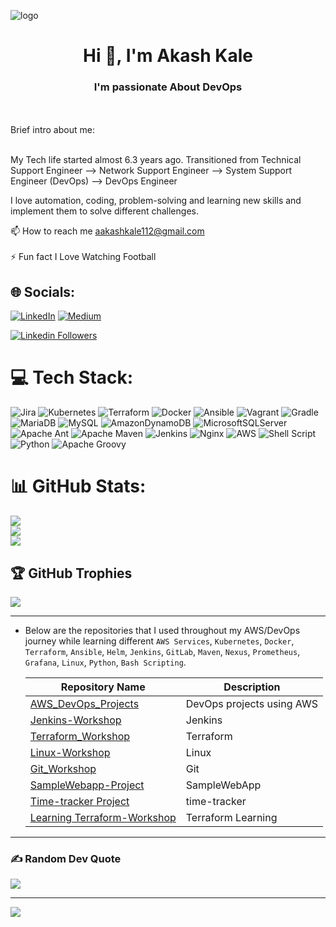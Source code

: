 ![logo](https://user-images.githubusercontent.com/87868382/214112978-8799af5f-09cb-44c0-9e50-1700c69c3265.gif)
<h1 align="center">Hi 👋, I'm Akash Kale</h1>
<h3 align="center">I'm passionate About DevOps </h3>
<br><br>Brief intro about me:<br><br>

 My Tech life started almost 6.3 years ago. Transitioned from Technical Support Engineer -->  Network Support Engineer --> System Support Engineer (DevOps) --> DevOps Engineer
 
 I love automation, coding, problem-solving and learning new skills and implement them to solve different challenges.
 

📫 How to reach me aakashkale112@gmail.com<br><br> 
⚡ Fun fact I Love Watching Football<br>



## 🌐 Socials:
[![LinkedIn](https://img.shields.io/badge/LinkedIn-%230077B5.svg?logo=linkedin&logoColor=white)](https://linkedin.com/in/https://www.linkedin.com/in/akash-kale) [![Medium](https://img.shields.io/badge/Medium-12100E?logo=medium&logoColor=white)](https://medium.com/@https://medium.com/@aakashkale112) 

[![Linkedin Followers](https://img.shields.io/badge/LinkedIn-5k-blue?style=social&logo=linkedin)](https://www.linkedin.com/in/akash-kale)

# 💻 Tech Stack:
![Jira](https://img.shields.io/badge/jira-%230A0FFF.svg?style=for-the-badge&logo=jira&logoColor=white) ![Kubernetes](https://img.shields.io/badge/kubernetes-%23326ce5.svg?style=for-the-badge&logo=kubernetes&logoColor=white) ![Terraform](https://img.shields.io/badge/terraform-%235835CC.svg?style=for-the-badge&logo=terraform&logoColor=white) ![Docker](https://img.shields.io/badge/docker-%230db7ed.svg?style=for-the-badge&logo=docker&logoColor=white) ![Ansible](https://img.shields.io/badge/ansible-%231A1918.svg?style=for-the-badge&logo=ansible&logoColor=white) ![Vagrant](https://img.shields.io/badge/vagrant-%231563FF.svg?style=for-the-badge&logo=vagrant&logoColor=white) ![Gradle](https://img.shields.io/badge/Gradle-02303A.svg?style=for-the-badge&logo=Gradle&logoColor=white) ![MariaDB](https://img.shields.io/badge/MariaDB-003545?style=for-the-badge&logo=mariadb&logoColor=white) ![MySQL](https://img.shields.io/badge/mysql-%2300f.svg?style=for-the-badge&logo=mysql&logoColor=white) ![AmazonDynamoDB](https://img.shields.io/badge/Amazon%20DynamoDB-4053D6?style=for-the-badge&logo=Amazon%20DynamoDB&logoColor=white) ![MicrosoftSQLServer](https://img.shields.io/badge/Microsoft%20SQL%20Sever-CC2927?style=for-the-badge&logo=microsoft%20sql%20server&logoColor=white) ![Apache Ant](https://img.shields.io/badge/Apache%20Ant-A81C7D?style=for-the-badge&logo=Apache%20Ant&logoColor=white) ![Apache Maven](https://img.shields.io/badge/Apache%20Maven-C71A36?style=for-the-badge&logo=Apache%20Maven&logoColor=white) ![Jenkins](https://img.shields.io/badge/jenkins-%232C5263.svg?style=for-the-badge&logo=jenkins&logoColor=white) ![Nginx](https://img.shields.io/badge/nginx-%23009639.svg?style=for-the-badge&logo=nginx&logoColor=white) ![AWS](https://img.shields.io/badge/AWS-%23FF9900.svg?style=for-the-badge&logo=amazon-aws&logoColor=white) ![Shell Script](https://img.shields.io/badge/shell_script-%23121011.svg?style=for-the-badge&logo=gnu-bash&logoColor=white) ![Python](https://img.shields.io/badge/python-3670A0?style=for-the-badge&logo=python&logoColor=ffdd54) ![Apache Groovy](https://img.shields.io/badge/Apache%20Groovy-4298B8.svg?style=for-the-badge&logo=Apache+Groovy&logoColor=white)


# 📊 GitHub Stats:
![](https://github-readme-stats.vercel.app/api?username=aakashakale&theme=tokyonight&hide_border=true&include_all_commits=true&count_private=true)<br/>
![](https://github-readme-streak-stats.herokuapp.com/?user=aakashakale&theme=tokyonight&hide_border=true)<br/>
![](https://github-readme-stats.vercel.app/api/top-langs/?username=aakashakale&theme=tokyonight&hide_border=true&include_all_commits=true&count_private=true&layout=compact)

## 🏆 GitHub Trophies
![](https://github-profile-trophy.vercel.app/?username=aakashkale112&theme=radical&no-frame=false&no-bg=true&margin-w=4)



  ---



- Below are the repositories that I used throughout my AWS/DevOps journey while learning different `AWS Services`, `Kubernetes`, `Docker`, `Terraform`, `Ansible`, `Helm`, `Jenkins`, `GitLab`, `Maven`, `Nexus`, `Prometheus`, `Grafana`, `Linux`, `Python`, `Bash Scripting`.


  | Repository Name | Description  |
  | ------ | ------ |
  | [AWS_DevOps_Projects](https://github.com/aakashakale/AWS_DevOps_Projetcs) | DevOps projects using AWS |
  | [Jenkins-Workshop](https://github.com/aakashakale/JenkinsPipelineDemo) | Jenkins |
  | [Terraform_Workshop](https://github.com/aakashakale/Terraform_withcontainers) | Terraform |
  | [Linux-Workshop](https://github.com/aakashakale/RHCSA) | Linux |
  | [Git_Workshop](https://github.com/aakashakale/GIT-Hands-On) | Git |
  | [SampleWebapp-Project](https://github.com/aakashakale/SampleWebApp) | SampleWebApp |
  | [Time-tracker Project](https://github.com/aakashakale/time-tracker) | time-tracker |
  | [Learning Terraform-Workshop](https://github.com/aakashakale/learning-terraform) | Terraform Learning |
  
 ---
  
   ### ✍️ Random Dev Quote
  ![](https://quotes-github-readme.vercel.app/api?type=horizontal&theme=gruvbox)
  
   ---
  
  [![](https://visitcount.itsvg.in/api?id=aakashkale112&icon=5&color=1)](https://visitcount.itsvg.in)
  
